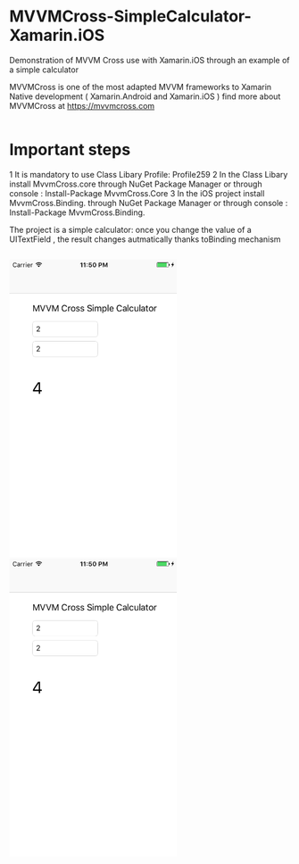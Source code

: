 # MVVMCross-SimpleCalculator-Xamarin.iOS
Demonstration of MVVM Cross use with Xamarin.iOS through an example of a simple calculator

MVVMCross is one of the most adapted MVVM frameworks to Xamarin Native development ( Xamarin.Android and Xamarin.iOS ) 
find more about MVVMCross at https://mvvmcross.com
 <pre></pre>
# Important steps

1 It is mandatory to use Class Libary Profile: Profile259
2 In the Class Libary install MvvmCross.core through NuGet Package Manager or through console : Install-Package MvvmCross.Core
3 In the iOS project install MvvmCross.Binding. through NuGet Package Manager or through console : Install-Package MvvmCross.Binding.

The project is a simple calculator: once you change the value of a UITextField , the result changes autmatically thanks toBinding mechanism

 <pre></pre>
 
<img src="https://github.com/zayenCh/MVVMCross-SimpleCalculator-Xamarin.iOS/blob/master/SimulatorScreenShot1.png" width=300>
<img src="https://github.com/zayenCh/MVVMCross-SimpleCalculator-Xamarin.iOS/blob/master/SimulatorScreenShot1.png" width=300>






